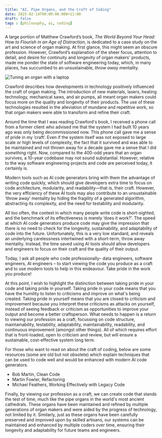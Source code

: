 ```yaml
---
title: "AI, Pipe Organs, and the Craft of Coding"
date: 2025-02-14T00:00:00.000+11:00
draft: false
tags : [philosophy, ai, coding]
---
```


A large portion of Matthew Crawford’s book,
*The World Beyond Your Head: How to Flourish in an Age of Distraction*,
is dedicated to a case study on the art and science of organ making.
At first glance, this might seem an obscure profession. However, Crawford’s
explanation of the sheer focus, attention to detail, and desire for continuity
and longevity of organ makers' products, made me ponder the state of software
engineering today, which, in many places, has succumbed to an unsustainable,
*throw away* mentality.

![Tuning an organ with a laptop](/images/organ-tuning.jpeg)

Crawford describes how developments in technology positively influenced the
craft of organ making. The introduction of new materials, lasers, heating
technology, mechanical saws, and air pumps, all meant organ makers could
focus more on the quality and longevity of their products. The use of these
technologies resulted in the alleviation of mundane and repetitive work, so
that organ makers were able to
transform and refine their craft.

Around the time that I was reading Crawford's book, I received a phone call
from a former client who advised me that the system I had built 10 years
ago was only being decommissioned now. This phone call gave me a sense of pride in my ’craft’. Even if the system itself was not exposed to large scale or high levels of complexity, the fact that it survived and was able to be maintained and not thrown away for a decade gave me a sense that I did *something* right. Now, compared to the 400-odd years that an organ survives, a 10-year codebase may not sound substantial. However, relative to the way software engineering projects and code are perceived today, it certainly is.

Modern tools such as AI code generators bring with them the advantage of writing code quickly, which should give developers extra time to focus on code architecture, modularity, and readability—that is, their craft. However, the very efficiency of these AI tools may also contribute to an unsustainable ’throw away’ mentality by hiding the fragility of a generated algorithm, abstracting its complexity,  and the need for testability and modularity.

All too often, the context in which many people write code is short-sighted, and the benchmark of its effectiveness is merely ‘does it work?’. The speed at which AI code generators produce code may give the impression that there is no need to check for the longevity, sustainability, and adaptability of code into the future. Unfortunately, this is a very low standard, and reveals an underlying carelessness intertwined with a short-term, throw away mentality. Instead, the time saved using AI tools should allow developers and engineers to focus on their craft and the quality of their output.

Today, I ask all people who code professionally– data engineers, software engineers, AI engineers – to start viewing the code you produce as a craft and to use modern tools to help in this endeavour. Take pride in the work you produce! 


At this point, I wish to highlight the distinction between taking pride in your code and taking pride in yourself. Taking pride in your code means that you have the humility to listen to criticisms and improve on what's being created. Taking pride in yourself means that you are closed to criticism and improvement because you interpret these criticisms as attacks on yourself, instead of seeing feedback or criticism as opportunities to improve your output and become a better craftsperson. What needs to happen is a return to viewing our profession as a craft, focussing on code structure, maintainability, testability, adaptability, maintainability, readability, and continuous improvement (amongst other things). All of which requires effort that is front-loaded, open to criticism and review, but will ensure a sustainable, cost-effective system long term. 

For those who want to read on about the craft of coding, below are some resources (some are old but not obsolete) which explain techniques that can be used to code well and would be enhanced with modern AI code generators.

-	Bob Martin, Clean Code
-	Martin Fowler, Refactoring
-	Michael Feathers, Working Effectively with Legacy Code

Finally, by viewing our profession as a craft, we can create code that stands the test of time, much like the pipe organs in the world's most ancient cathedrals. These organs have been maintained and refined by multiple generations of organ makers and were aided by the progress of technology, not limited by it. Similarly, just as these organs have been carefully preserved and improved upon by skilled artisans, our systems can be maintained and enhanced by multiple coders over time, ensuring their longevity and adaptability for future teams and engineers.


